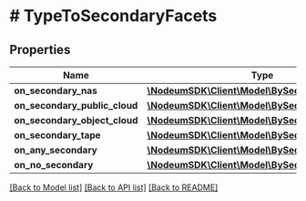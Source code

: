 # # TypeToSecondaryFacets

## Properties

Name | Type | Description | Notes
------------ | ------------- | ------------- | -------------
**on_secondary_nas** | [**\NodeumSDK\Client\Model\BySecondaryTypeFacet**](BySecondaryTypeFacet.md) |  | [optional] 
**on_secondary_public_cloud** | [**\NodeumSDK\Client\Model\BySecondaryTypeFacet**](BySecondaryTypeFacet.md) |  | [optional] 
**on_secondary_object_cloud** | [**\NodeumSDK\Client\Model\BySecondaryTypeFacet**](BySecondaryTypeFacet.md) |  | [optional] 
**on_secondary_tape** | [**\NodeumSDK\Client\Model\BySecondaryTypeFacet**](BySecondaryTypeFacet.md) |  | [optional] 
**on_any_secondary** | [**\NodeumSDK\Client\Model\BySecondaryTypeFacet**](BySecondaryTypeFacet.md) |  | [optional] 
**on_no_secondary** | [**\NodeumSDK\Client\Model\BySecondaryTypeFacet**](BySecondaryTypeFacet.md) |  | [optional] 

[[Back to Model list]](../../README.md#documentation-for-models) [[Back to API list]](../../README.md#documentation-for-api-endpoints) [[Back to README]](../../README.md)


